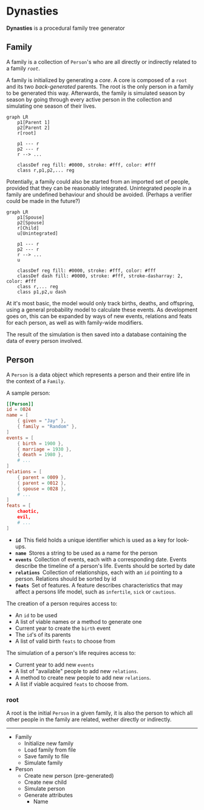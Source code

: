 # Dynasties

**Dynasties** is a procedural family tree generator

## Family

A family is a collection of `Person`'s who are all directly or indirectly related to a family *`root`*.

A family is initialized by generating a *core*. A core is composed of a `root` and its two *back-generated* parents. The root is the only person in a family to be generated this way. Afterwards, the family is simulated season by season by going through every active person in the collection and simulating one season of their lives.

```mermaid
graph LR
    p1[Parent 1]
    p2[Parent 2]
    r[root]

    p1 --- r
    p2 --- r
    r --> ...

    classDef reg fill: #0000, stroke: #fff, color: #fff
    class r,p1,p2,... reg
```

Potentially, a family could also be started from an imported set of people, provided that they can be reasonably integrated. Unintegrated people in a family are undefined behaviour and should be avoided. (Perhaps a verifier could be made in the future?)

```mermaid
graph LR
    p1[Spouse]
    p2[Spouse]
    r[Child]
    u[Unintegrated]

    p1 --- r
    p2 --- r
    r --> ...
    u

    classDef reg fill: #0000, stroke: #fff, color: #fff
    classDef dash fill: #0000, stroke: #fff, stroke-dasharray: 2, color: #fff
    class r,... reg
    class p1,p2,u dash
```

At it's most basic, the model would only track births, deaths, and offspring, using a general probability model to calculate these events. As development goes on, this can be expanded by ways of new events, relations and feats for each person, as well as with family-wide modifiers.

The result of the simulation is then saved into a database containing the data of every person involved.

## Person

A `Person` is a data object which represents a person and their entire life in the context of a `Family`.

A sample person:
```TOML
[[Person]]
id = 0024
name = [
    { given = "Jay" },
    { family = "Random" },
]
events = [
    { birth = 1900 },
    { marriage = 1930 },
    { death = 1980 },
    # ...
]
relations = [
    { parent = 0009 },
    { parent = 0012 },
    { spouse = 0028 },
    # ...
]
feats = [
    chaotic,
    evil,
    # ...
]
```
* **`id`**&ensp;This field holds a unique identifier which is used as a key for look-ups.
* **`name`**&ensp;Stores a string to be used as a name for the person
* **`events`**&ensp;Collection of events, each with a corresponding date. Events describe the timeline of a person's life. Events should be sorted by date
* **`relations`**&ensp;Collection of relationships, each with an `id` pointing to a person. Relations should be sorted by id
* **`feats`**&ensp;Set of features. A feature describes characteristics that may affect a persons life model, such as `infertile`, `sick` or `cautious`.
  
The creation of a person requires access to:
* An `id` to be used
* A list of viable names or a method to generate one
* Current year to create the `birth` event
* The `id`'s of its parents
* A list of valid birth `feats` to choose from

The simulation of a person's life requires access to:
* Current year to add new `events`
* A list of "available" people to add new `relations`.
* A method to create new people to add new `relations`.
* A list if viable acquired `feats` to choose from.

### root

A root is the initial `Person` in a given family, it is also the person to which all other people in the family are related, wether directly or indirectly.

---

* Family
  * Initialize new family
  * Load family from file
  * Save family to file
  * Simulate family
* Person
  * Create new person (pre-generated)
  * Create new child
  * Simulate person
  * Generate attributes
    * Name
